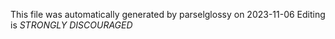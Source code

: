 This file was automatically generated by parselglossy on 2023-11-06
Editing is *STRONGLY DISCOURAGED*
